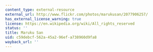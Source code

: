 ```yaml
---
content_type: external-resource
external_url: http://www.flickr.com/photos/marukusan/2077906257/
has_external_license_warning: true
license: https://en.wikipedia.org/wiki/All_rights_reserved
status: ''
title: Maruku San
uid: c59debcf-562a-45a2-96ef-a738960d9fa8
wayback_url: ''
---
```


